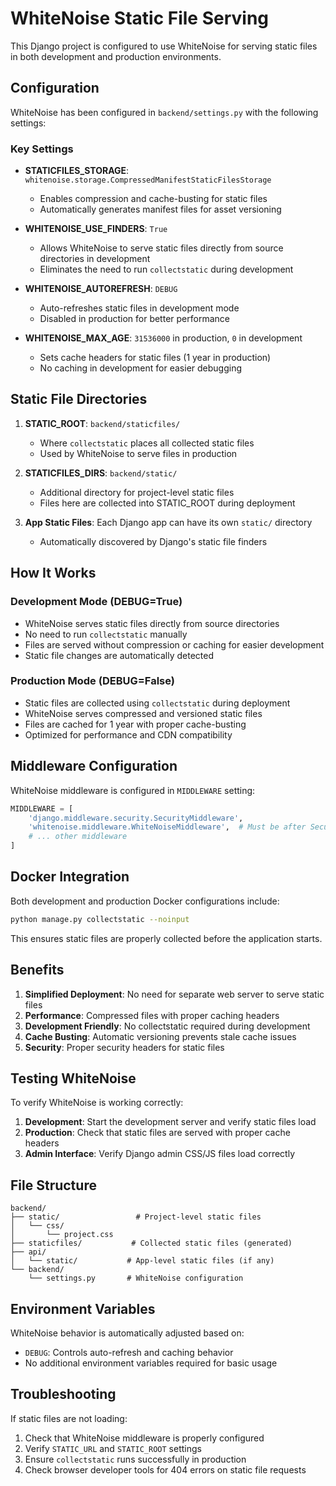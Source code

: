 # WhiteNoise Static File Serving

This Django project is configured to use WhiteNoise for serving static files in both development and production environments.

## Configuration

WhiteNoise has been configured in `backend/settings.py` with the following settings:

### Key Settings

- **STATICFILES_STORAGE**: `whitenoise.storage.CompressedManifestStaticFilesStorage`
  - Enables compression and cache-busting for static files
  - Automatically generates manifest files for asset versioning

- **WHITENOISE_USE_FINDERS**: `True`
  - Allows WhiteNoise to serve static files directly from source directories in development
  - Eliminates the need to run `collectstatic` during development

- **WHITENOISE_AUTOREFRESH**: `DEBUG`
  - Auto-refreshes static files in development mode
  - Disabled in production for better performance

- **WHITENOISE_MAX_AGE**: `31536000` in production, `0` in development
  - Sets cache headers for static files (1 year in production)
  - No caching in development for easier debugging

## Static File Directories

1. **STATIC_ROOT**: `backend/staticfiles/`
   - Where `collectstatic` places all collected static files
   - Used by WhiteNoise to serve files in production

2. **STATICFILES_DIRS**: `backend/static/`
   - Additional directory for project-level static files
   - Files here are collected into STATIC_ROOT during deployment

3. **App Static Files**: Each Django app can have its own `static/` directory
   - Automatically discovered by Django's static file finders

## How It Works

### Development Mode (DEBUG=True)
- WhiteNoise serves static files directly from source directories
- No need to run `collectstatic` manually
- Files are served without compression or caching for easier development
- Static file changes are automatically detected

### Production Mode (DEBUG=False)
- Static files are collected using `collectstatic` during deployment
- WhiteNoise serves compressed and versioned static files
- Files are cached for 1 year with proper cache-busting
- Optimized for performance and CDN compatibility

## Middleware Configuration

WhiteNoise middleware is configured in `MIDDLEWARE` setting:

```python
MIDDLEWARE = [
    'django.middleware.security.SecurityMiddleware',
    'whitenoise.middleware.WhiteNoiseMiddleware',  # Must be after SecurityMiddleware
    # ... other middleware
]
```

## Docker Integration

Both development and production Docker configurations include:

```bash
python manage.py collectstatic --noinput
```

This ensures static files are properly collected before the application starts.

## Benefits

1. **Simplified Deployment**: No need for separate web server to serve static files
2. **Performance**: Compressed files with proper caching headers
3. **Development Friendly**: No collectstatic required during development
4. **Cache Busting**: Automatic versioning prevents stale cache issues
5. **Security**: Proper security headers for static files

## Testing WhiteNoise

To verify WhiteNoise is working correctly:

1. **Development**: Start the development server and verify static files load
2. **Production**: Check that static files are served with proper cache headers
3. **Admin Interface**: Verify Django admin CSS/JS files load correctly

## File Structure

```
backend/
├── static/                 # Project-level static files
│   └── css/
│       └── project.css
├── staticfiles/           # Collected static files (generated)
├── api/
│   └── static/           # App-level static files (if any)
└── backend/
    └── settings.py       # WhiteNoise configuration
```

## Environment Variables

WhiteNoise behavior is automatically adjusted based on:
- `DEBUG`: Controls auto-refresh and caching behavior
- No additional environment variables required for basic usage

## Troubleshooting

If static files are not loading:

1. Check that WhiteNoise middleware is properly configured
2. Verify `STATIC_URL` and `STATIC_ROOT` settings
3. Ensure `collectstatic` runs successfully in production
4. Check browser developer tools for 404 errors on static file requests